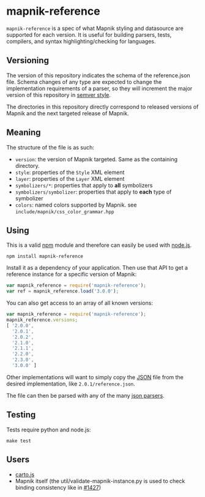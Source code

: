 # mapnik-reference

`mapnik-reference` is a spec of what Mapnik styling and datasource are supported for each version.
It is useful for building parsers, tests, compilers, and syntax highlighting/checking for languages.

## Versioning

The version of this repository indicates the schema of the reference.json file.
Schema changes of any type are expected to change the implementation requirements
of a parser, so they will increment the major version of this repository in
[semver style](http://semver.org/).

The directories in this repository directly correspond to released versions of Mapnik
and the next targeted release of Mapnik.

## Meaning

The structure of the file is as such:

* `version`: the version of Mapnik targeted. Same as the containing directory.
* `style`: properties of the `Style` XML element
* `layer`: properties of the `Layer` XML element
* `symbolizers/*`: properties that apply to **all** symbolizers
* `symbolizers/symbolizer`: properties that apply to **each** type of symbolizer
* `colors`: named colors supported by Mapnik. see `include/mapnik/css_color_grammar.hpp`

## Using

This is a valid [npm](http://npmjs.org/) module and therefore can easily be used with
[node.js](http://nodejs.org/).

    npm install mapnik-reference

Install it as a dependency of your application. Then use that API to get a reference instance
for a specific version of Mapnik:

```javascript
var mapnik_reference = require('mapnik-reference');
var ref = mapnik_reference.load('3.0.0');
```

You can also get access to an array of all known versions:

```javascript
var mapnik_reference = require('mapnik-reference');
mapnik_reference.versions;
[ '2.0.0',
  '2.0.1',
  '2.0.2',
  '2.1.0',
  '2.1.1',
  '2.2.0',
  '2.3.0',
  '3.0.0' ]
```

Other implementations will want to simply copy the [JSON](http://www.json.org/) file
from the desired implementation, like `2.0.1/reference.json`.

The file can then be parsed with any of the many [json parsers](http://www.json.org/).

## Testing

Tests require python and node.js:

    make test

## Users

* [carto.js](https://github.com/mapbox/carto)
* Mapnik itself (the util/validate-mapnik-instance.py is used to check binding consistency like in [#1427](https://github.com/mapnik/mapnik/issues/1427))
